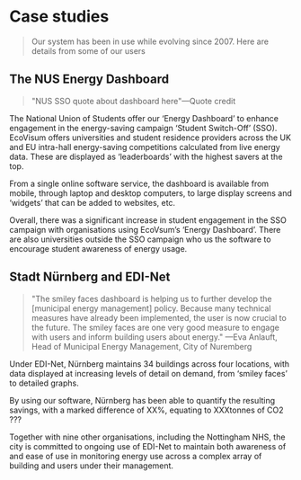 # Case studies

> Our system has been in use while evolving since 2007. Here are details from some of our users

## The NUS Energy Dashboard

> "NUS SSO quote about dashboard here"—Quote credit

The National Union of Students offer our ‘Energy Dashboard’ to enhance engagement in the energy-saving campaign ‘Student Switch-Off’ (SSO). EcoVisum offers universities and student residence providers across the UK and EU intra-hall energy-saving competitions calculated from live energy data. These are displayed as ‘leaderboards’ with the highest savers at the top.

From a single online software service, the dashboard is available from mobile, through laptop and desktop computers, to large display screens and ‘widgets’ that can be added to websites, etc.

Overall, there was a significant increase in student engagement in the SSO campaign with organisations using EcoVsum’s ‘Energy Dashboard’. There are also universities outside the SSO campaign who us the software to encourage student awareness of energy usage.

## Stadt Nürnberg and EDI-Net

> "The smiley faces dashboard is helping us to further develop the \[municipal energy management] policy. Because many technical measures have already been implemented, the user is now crucial to the future. The smiley faces are one very good measure to engage with users and inform building users about energy." —Eva Anlauft, Head of Municipal Energy Management, City of Nuremberg

Under EDI-Net, Nürnberg maintains 34 buildings across four locations, with data displayed at increasing levels of detail on demand, from ‘smiley faces’ to detailed graphs.

By using our software, Nürnberg has been able to quantify the resulting savings, with a marked difference of XX%, equating to XXXtonnes of CO2 ???

Together with nine other organisations, including the Nottingham NHS, the city is committed to ongoing use of EDI-Net to maintain both awareness of and ease of use in monitoring energy use across a complex array of building and users under their management.
